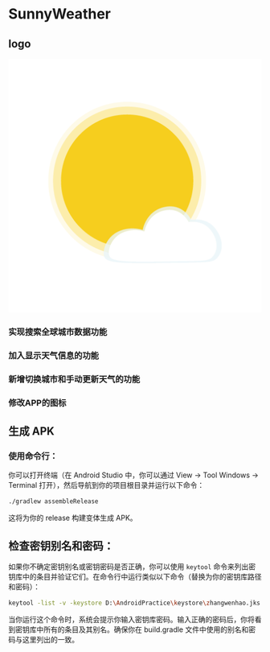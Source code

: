 # SunnyWeather
## logo
![sunny_weather_logo](./logo/sunny_weather_logo.png)
### 实现搜索全球城市数据功能
### 加入显示天气信息的功能
### 新增切换城市和手动更新天气的功能
### 修改APP的图标

## 生成 APK
### 使用命令行：
你可以打开终端（在 Android Studio 中，你可以通过 View -> Tool Windows -> Terminal 打开），然后导航到你的项目根目录并运行以下命令：
```bash
./gradlew assembleRelease
```
这将为你的 release 构建变体生成 APK。

## 检查密钥别名和密码：
如果你不确定密钥别名或密钥密码是否正确，你可以使用 `keytool` 命令来列出密钥库中的条目并验证它们。在命令行中运行类似以下命令（替换为你的密钥库路径和密码）：

```bash
keytool -list -v -keystore D:\AndroidPractice\keystore\zhangwenhao.jks
```
当你运行这个命令时，系统会提示你输入密钥库密码。输入正确的密码后，你将看到密钥库中所有的条目及其别名。确保你在 build.gradle 文件中使用的别名和密码与这里列出的一致。